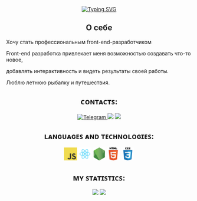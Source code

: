 <div id="header" align="center">
	<a href="https://git.io/typing-svg"><img src="https://readme-typing-svg.demolab.com?font=Fira+Code&size=30&pause=1000&color=0B2734&width=435&lines=Hi!+I'm+Denis+Reshetnyak!" alt="Typing SVG" /></a>
  </img>
  <h2>О себе</h2>
  <div align="left">
	<p>Хочу стать профессиональным front-end-разработчиком</p>
	<p>Front-end разработка привлекает меня возможностью создавать что-то новое,</p>
	<p>добавлять интерактивность и видеть результаты своей работы.</p>
	<p>Люблю летнюю рыбалку и путешествия.</p>
	</div>
</div>
<div id="socials" align="center">
	<h2>ᴄᴏɴᴛᴀᴄᴛꜱ:</h2>
	<a target="_blank" href="https://t.me/DenisReshetnyak">
		<img src="https://img.shields.io/badge/Telegram-blue?style=for-the-badge&logo=telegram&logoColor=white" alt="Telegram"/>
	</a>
	<a href="https://wa.me/79139513803"><img src="https://img.shields.io/badge/Whats_App-success?style=for-the-badge&logo=whatsapp&logoColor=white"></a>
	<a href="mailto:denresh81@yandex.ru"><img src="https://img.shields.io/badge/email-important?style=for-the-badge&logo=gmail&logoColor=white"></a>
</div>

<div id="techs" align="center">
  <h2>ʟᴀɴɢᴜᴀɢᴇꜱ ᴀɴᴅ ᴛᴇᴄʜɴᴏʟᴏɢɪᴇꜱ:</h2>
  <img alt="JavaScript" width="35px" src="https://raw.githubusercontent.com/github/explore/80688e429a7d4ef2fca1e82350fe8e3517d3494d/topics/javascript/javascript.png" />
  <img alt="React" width="35px" src="https://raw.githubusercontent.com/github/explore/80688e429a7d4ef2fca1e82350fe8e3517d3494d/topics/react/react.png" />
  <img alt="NODE.js" width="35px" src="https://raw.githubusercontent.com/github/explore/80688e429a7d4ef2fca1e82350fe8e3517d3494d/topics/nodejs/nodejs.png" />
  <img alt="HTML5" width="35px" src="https://raw.githubusercontent.com/github/explore/80688e429a7d4ef2fca1e82350fe8e3517d3494d/topics/html/html.png" />
  <img alt="CSS3" width="35px" src="https://raw.githubusercontent.com/github/explore/80688e429a7d4ef2fca1e82350fe8e3517d3494d/topics/css/css.png" />
  <br>
</div>

<div id="techs" align="center">
  <h2>ᴍʏ ꜱᴛᴀᴛɪꜱᴛɪᴄꜱ:</h2>
  <img src="https://github-readme-stats.vercel.app/api?username=DenisR81&show_icons=true&theme=tokyonight" height="140px"/> <img src="https://github-readme-stats.vercel.app/api/top-langs/?username=MarkovViktor&theme=tokyonight" height="200px"/>
</div>

<!--
**DenisR81/DenisR81** is a ✨ _special_ ✨ repository because its `README.md` (this file) appears on your GitHub profile.

Here are some ideas to get you started:

- 🔭 I’m currently working on ...
- 🌱 I’m currently learning ...
- 👯 I’m looking to collaborate on ...
- 🤔 I’m looking for help with ...
- 💬 Ask me about ...
- 📫 How to reach me: ...
- 😄 Pronouns: ...
- ⚡ Fun fact: ...
-->
